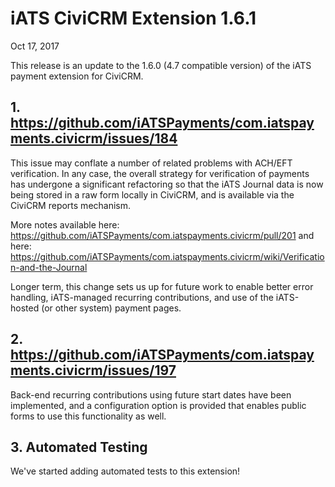 # iATS CiviCRM Extension 1.6.1

Oct 17, 2017

This release is an update to the 1.6.0 (4.7 compatible version) of the iATS payment extension for CiviCRM.

## 1. https://github.com/iATSPayments/com.iatspayments.civicrm/issues/184

This issue may conflate a number of related problems with ACH/EFT verification. In any case, the overall strategy for 
verification of payments has undergone a significant refactoring so that the iATS Journal data is now being stored 
in a raw form locally in CiviCRM, and is available via the CiviCRM reports mechanism.

More notes available here: https://github.com/iATSPayments/com.iatspayments.civicrm/pull/201
and here: https://github.com/iATSPayments/com.iatspayments.civicrm/wiki/Verification-and-the-Journal

Longer term, this change sets us up for future work to enable better error handling, iATS-managed recurring contributions, and use of the iATS-hosted (or other system) payment pages.

## 2. https://github.com/iATSPayments/com.iatspayments.civicrm/issues/197

Back-end recurring contributions using future start dates have been implemented, and a configuration option is 
provided that enables public forms to use this functionality as well.

## 3. Automated Testing

We've started adding automated tests to this extension!
